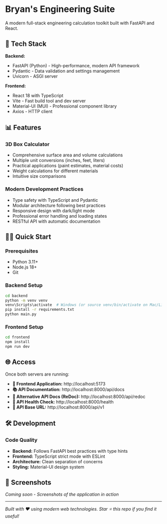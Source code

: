 # Bryan's Engineering Suite

A modern full-stack engineering calculation toolkit built with FastAPI and React.

## 🚀 Tech Stack

**Backend:**
- FastAPI (Python) - High-performance, modern API framework
- Pydantic - Data validation and settings management
- Uvicorn - ASGI server

**Frontend:**
- React 18 with TypeScript
- Vite - Fast build tool and dev server
- Material-UI (MUI) - Professional component library
- Axios - HTTP client

## 📊 Features

### 3D Box Calculator
- Comprehensive surface area and volume calculations
- Multiple unit conversions (inches, feet, liters)
- Practical applications (paint estimates, material costs)
- Weight calculations for different materials
- Intuitive size comparisons

### Modern Development Practices
- Type safety with TypeScript and Pydantic
- Modular architecture following best practices
- Responsive design with dark/light mode
- Professional error handling and loading states
- RESTful API with automatic documentation

## 🏃‍♂️ Quick Start

### Prerequisites
- Python 3.11+ 
- Node.js 18+
- Git

### Backend Setup
```bash
cd backend
python -m venv venv
venv\Scripts\activate  # Windows (or source venv/bin/activate on Mac/Linux)
pip install -r requirements.txt
python main.py
```

### Frontend Setup
```bash
cd frontend
npm install
npm run dev
```

## 🌐 Access

Once both servers are running:

- **🎨 Frontend Application:** http://localhost:5173
- **📚 API Documentation:** http://localhost:8000/api/docs
- **📖 Alternative API Docs (ReDoc):** http://localhost:8000/api/redoc
- **💚 API Health Check:** http://localhost:8000/health
- **🔌 API Base URL:** http://localhost:8000/api/v1

## 🛠️ Development

### Code Quality
- **Backend:** Follows FastAPI best practices with type hints
- **Frontend:** TypeScript strict mode with ESLint
- **Architecture:** Clean separation of concerns
- **Styling:** Material-UI design system

## 📱 Screenshots

*Coming soon - Screenshots of the application in action*

---

*Built with ❤️ using modern web technologies. Star ⭐ this repo if you find it useful!*
